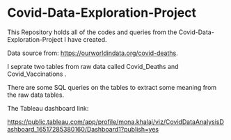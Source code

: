 # Covid-Data-Exploration-Project

This Repository holds all of the codes and queries from the Covid-Data-Exploration-Project I have created.

Data source from: https://ourworldindata.org/covid-deaths.

I seprate two tables from raw data called Covid_Deaths and Covid_Vaccinations .

There are some SQL queries on the tables to extract some meaning from the raw data tables.

The Tableau dashboard link:

https://public.tableau.com/app/profile/mona.khalaj/viz/CovidDataAnalysisDashboard_16517285380160/Dashboard1?publish=yes


